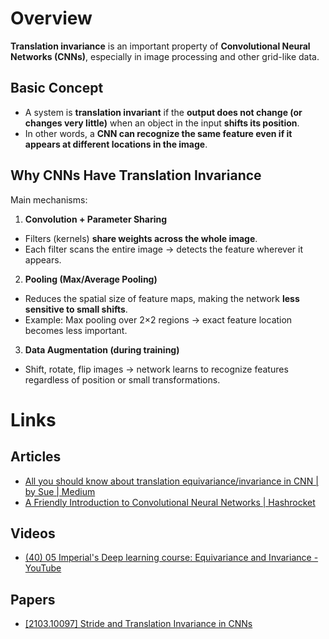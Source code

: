 # Overview

**Translation invariance** is an important property of **Convolutional Neural Networks (CNNs)**, especially in image processing and other grid-like data.
## Basic Concept

- A system is **translation invariant** if the **output does not change (or changes very little)** when an object in the input **shifts its position**.
- In other words, a **CNN can recognize the same feature even if it appears at different locations in the image**.
## Why CNNs Have Translation Invariance

Main mechanisms:
1. **Convolution + Parameter Sharing**
- Filters (kernels) **share weights across the whole image**.
- Each filter scans the entire image → detects the feature wherever it appears.

2. **Pooling (Max/Average Pooling)**
- Reduces the spatial size of feature maps, making the network **less sensitive to small shifts**.
- Example: Max pooling over 2×2 regions → exact feature location becomes less important.

3. **Data Augmentation (during training)**
- Shift, rotate, flip images → network learns to recognize features regardless of position or small transformations.
# Links
## Articles
- [All you should know about translation equivariance/invariance in CNN | by Sue | Medium](https://medium.com/@sue.sk.guo/all-you-should-know-about-translation-equivariance-invariance-in-cnn-cbf2a2ad33cd)
- [A Friendly Introduction to Convolutional Neural Networks | Hashrocket](https://hashrocket.com/blog/posts/a-friendly-introduction-to-convolutional-neural-networks)
## Videos
- [(40) 05 Imperial's Deep learning course: Equivariance and Invariance - YouTube](https://www.youtube.com/watch?v=a4Quhf9NhMY)
## Papers
- [[2103.10097] Stride and Translation Invariance in CNNs](https://arxiv.org/abs/2103.10097)